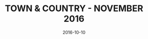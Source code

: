 ---
title: TOWN & COUNTRY - NOVEMBER 2016
date: 2016-10-10
summary_markdown: >
  Assael launches a new and exclusive collection for Neiman Marcus, The Assael Coral Collection. The Necklace featured is a double row Angel Skin Coral necklace, finished with a 18K Gold and Diamond clasp. This collection is extremely rare and features some of the most gorgeous vintage coral available on the market. ​​
featured_image: /uploads/2016-10-10.jpg
---